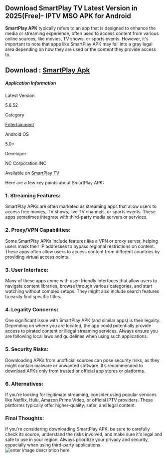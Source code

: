 ##  Download SmartPlay TV Latest Version in 2025(Free)- IPTV MSO APK for Android
**SmartPlay APK** typically refers to an app that is designed to enhance the media or streaming experience, often used to access content from various online sources, like movies, TV shows, or sports events. However, it's important to note that apps like SmartPlay APK may fall into a gray legal area depending on how they are used or the content they provide access to.
## Download : [SmartPlay Apk](https://www.apkroute.com/smartplay-apk/)
##### **Application Information**
Latest Version

5.6.52

Category

[Entertainment](https://apkpure.net/entertainment "Entertainment")

Android OS

5.0+

Developer

NC Corporation INC

Available on
[SmartPlay TV](https://play.google.com/store/apps/details?id=com.sslc.securetv.tv&referrer=utm_source=apkpure.com)

[](https://play.google.com/store/apps/details?id=com.sslc.securetv.tv&referrer=utm_source%3Dapkpure.com "Google Play")

[](https://apkpure.net/how-to/is-apkpure-safe-to-downlaod-apps-and-games "safe")
Here are a few key points about SmartPlay APK:

### 1. **Streaming Features:**

SmartPlay APKs are often marketed as streaming apps that allow users to access free movies, TV shows, live TV channels, or sports events. These apps sometimes integrate with third-party media servers or services.

### 2. **Proxy/VPN Capabilities:**

Some SmartPlay APKs include features like a VPN or proxy server, helping users mask their IP addresses to bypass regional restrictions on content. These apps often allow users to access content from different countries by providing virtual access points.

### 3. **User Interface:**

Many of these apps come with user-friendly interfaces that allow users to navigate content libraries, browse through various categories, and start watching without complex setups. They might also include search features to easily find specific titles.

### 4. **Legality Concerns:**

One significant issue with SmartPlay APK (and similar apps) is their legality. Depending on where you are located, the app could potentially provide access to pirated content or illegal streaming services. Always ensure you are following local laws and guidelines when using such applications.

### 5. **Security Risks:**

Downloading APKs from unofficial sources can pose security risks, as they might contain malware or unwanted software. It’s recommended to download APKs only from trusted or official app stores or platforms.

### 6. **Alternatives:**

If you’re looking for legitimate streaming, consider using popular services like Netflix, Hulu, Amazon Prime Video, or official IPTV providers. These platforms typically offer higher-quality, safer, and legal content.

### Final Thoughts:

If you're considering downloading SmartPlay APK, be sure to carefully check its source, understand the risks involved, and make sure it's legal and safe to use in your region. Always prioritize your privacy and security, especially when using third-party applications.
![enter image description here](https://appsparasmarttv.com/wp-content/uploads/2024/01/Smart-play-apk-para-Smart-tV.webp)
